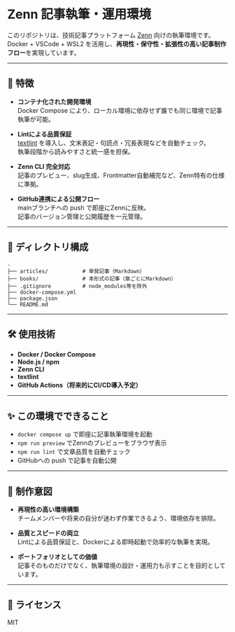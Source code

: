 # Zenn 記事執筆・運用環境

このリポジトリは、技術記事プラットフォーム [Zenn](https://zenn.dev) 向けの執筆環境です。  
Docker + VSCode + WSL2 を活用し、**再現性・保守性・拡張性の高い記事制作フロー**を実現しています。

---

## 🚀 特徴

- **コンテナ化された開発環境**  
  Docker Compose により、ローカル環境に依存せず誰でも同じ環境で記事執筆が可能。
  
- **Lintによる品質保証**  
  [textlint](https://github.com/textlint/textlint) を導入し、文末表記・句読点・冗長表現などを自動チェック。  
  執筆段階から読みやすさと統一感を担保。

- **Zenn CLI 完全対応**  
  記事のプレビュー、slug生成、Frontmatter自動補完など、Zenn特有の仕様に準拠。

- **GitHub連携による公開フロー**  
  mainブランチへの push で即座にZennに反映。  
  記事のバージョン管理と公開履歴を一元管理。

---

## 📂 ディレクトリ構成
```
.
├── articles/           # 単発記事（Markdown）
├── books/              # 本形式の記事（章ごとにMarkdown）
├── .gitignore          # node_modules等を除外
├── docker-compose.yml
├── package.json
└── README.md
```



---

## 🛠 使用技術

- **Docker / Docker Compose**
- **Node.js / npm**
- **Zenn CLI**
- **textlint**
- **GitHub Actions（将来的にCI/CD導入予定）**

---

## ✨ この環境でできること

- `docker compose up` で即座に記事執筆環境を起動
- `npm run preview` でZennのプレビューをブラウザ表示
- `npm run lint` で文章品質を自動チェック
- GitHubへの push で記事を自動公開

---

## 📌 制作意図

- **再現性の高い環境構築**  
  チームメンバーや将来の自分が迷わず作業できるよう、環境依存を排除。
  
- **品質とスピードの両立**  
  Lintによる品質保証と、Dockerによる即時起動で効率的な執筆を実現。

- **ポートフォリオとしての価値**  
  記事そのものだけでなく、執筆環境の設計・運用力も示すことを目的としています。

---

## 📄 ライセンス

MIT

